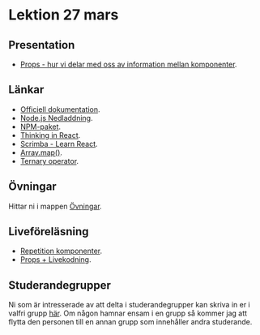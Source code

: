 # Lektion 27 mars

## Presentation
- [Props - hur vi delar med oss av information mellan komponenter](https://docs.google.com/presentation/d/10zFdubF-2CyA1_8Uy3tOG4MhCX87Gx0g/edit?usp=sharing&ouid=117251319654116712560&rtpof=true&sd=true).

## Länkar
- [Officiell dokumentation](https://reactjs.org/).
- [Node.js Nedladdning](https://nodejs.org/en/download).
- [NPM-paket](https://www.npmjs.com/).
- [Thinking in React](https://reactjs.org/docs/thinking-in-react.html).
- [Scrimba - Learn React](https://scrimba.com/learn/learnreact).
- [Array.map()](https://developer.mozilla.org/en-US/docs/Web/JavaScript/Reference/Global_Objects/Array/map).
- [Ternary operator](https://developer.mozilla.org/en-US/docs/Web/JavaScript/Reference/Operators/Conditional_Operator).

## Övningar
Hittar ni i mappen [Övningar](https://github.com/Santosnr6/lektion_27_mars/tree/main/%C3%96vningar).

## Liveföreläsning
- [Repetition komponenter](https://vimeo.com/927970864/83a414df06?share=copy).
- [Props + Livekodning](https://vimeo.com/927971001/9b151b439d?share=copy).

## Studerandegrupper
Ni som är intresserade av att delta i studerandegrupper kan skriva in er i valfri grupp [här](https://docs.google.com/document/d/179YYbPcJSsOzk_GbDWZUCH55reVrCRdyAnLf8lafguY/edit?usp=sharing). Om någon hamnar ensam i en grupp så kommer jag att flytta den personen till en annan grupp som innehåller andra studerande.
